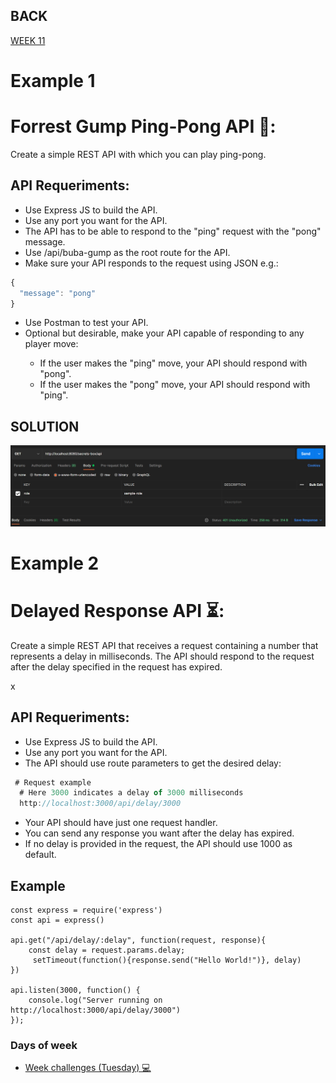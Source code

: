 ## BACK
<a href="https://github.com/Lesdith/core-code-from-scratch-readme/blob/main/Weeks/Week%2011%20%20Node-Databases/Week%2011.md">WEEK 11</a>

# Example 1
# Forrest Gump Ping-Pong API 🏓:
Create a simple REST API with which you can play ping-pong.

## API Requeriments:
  <ul>
  <li>Use Express JS to build the API.</li>
   <li>Use any port you want for the API.</li>
    <li>The API has to be able to respond to the "ping" request with the "pong" message.</li>
   <li>Use /api/buba-gump as the root route for the API.</li>
    <li>Make sure your API responds to the request using JSON e.g.:</li>
</ul>



```javascript
{
  "message": "pong"
}
```
  <ul>
  <li>Use Postman to test your API.</li>
   <li>Optional but desirable, make your API capable of responding to any player move:</li>
  <ul>
    <li>If the user makes the "ping" move, your API should respond with "pong".</li>
     <li>If the user makes the "pong" move, your API should respond with "ping".</li>
  </ul>
</ul>

## SOLUTION

<img src="https://github.com/Lesdith/core-code-from-scratch-readme/blob/main/Weeks/Week%2011%20%20Node-Databases/Imagen1.png" width="750"> 


 # Example 2
 # Delayed Response API ⏳:
Create a simple REST API that receives a request containing a number that represents a delay
in milliseconds. The API should respond to the request after the delay specified in the request has expired.

x

## API Requeriments:
  <ul>
  <li>Use Express JS to build the API.</li>
   <li>Use any port you want for the API.</li>
    <li>The API should use route parameters to get the desired delay:</li>
</ul>

```javascript
 # Request example
  # Here 3000 indicates a delay of 3000 milliseconds
  http://localhost:3000/api/delay/3000
```
<ul>
  <li>Your API should have just one request handler.</li>
   <li>You can send any response you want after the delay has expired.</li>
    <li>If no delay is provided in the request, the API should use 1000 as default.</li>
</ul>

## Example

```express
const express = require('express')
const api = express()

api.get("/api/delay/:delay", function(request, response){
    const delay = request.params.delay;
     setTimeout(function(){response.send("Hello World!")}, delay)
})

api.listen(3000, function() {
    console.log("Server running on http://localhost:3000/api/delay/3000")
});
```


 ### Days of week
 <ul>
  <li>
<a href="https://github.com/Lesdith/core-code-from-scratch-readme/blob/main/Weeks/Week%2011%20%20Node-Databases/Week%20challenges%20(Tuesday).md"> Week challenges (Tuesday) 💻 </a>
 </li>
 </ul>
